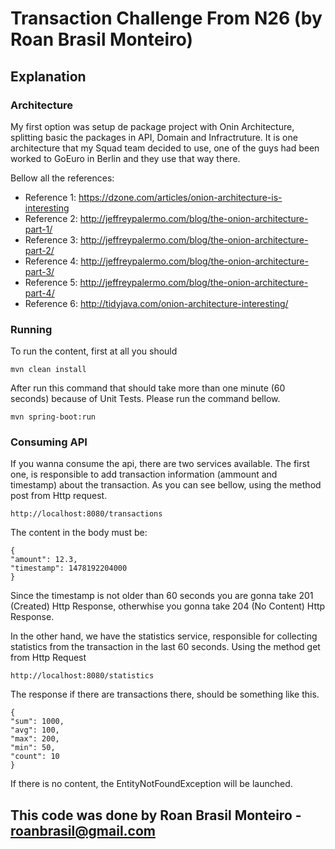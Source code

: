# Transaction Challenge From N26 (by Roan Brasil Monteiro)

## Explanation

### Architecture

My first option was setup de package project with Onin Architecture, splitting basic the packages in API, Domain and Infractruture.
It is one architecture that my Squad team decided to use, one of the guys had been worked to GoEuro in Berlin and they use that way there.

Bellow all the references:

* Reference 1: https://dzone.com/articles/onion-architecture-is-interesting
* Reference 2: http://jeffreypalermo.com/blog/the-onion-architecture-part-1/
* Reference 3: http://jeffreypalermo.com/blog/the-onion-architecture-part-2/
* Reference 4: http://jeffreypalermo.com/blog/the-onion-architecture-part-3/
* Reference 5: http://jeffreypalermo.com/blog/the-onion-architecture-part-4/
* Reference 6: http://tidyjava.com/onion-architecture-interesting/  

### Running

To run the content, first at all you should

```
mvn clean install
```

After run this command that should take more than one minute (60 seconds) because of Unit Tests.
Please run the command bellow.

```
mvn spring-boot:run
```

### Consuming API

If you wanna consume the api, there are two services available.
The first one, is responsible to add transaction information (ammount and timestamp) about the transaction.
As you can see bellow, using the method post from Http request.

```
http://localhost:8080/transactions
```

The content in the body must be:

```
{
"amount": 12.3,
"timestamp": 1478192204000
}
```

Since the timestamp is not older than 60 seconds you are gonna take 201 (Created) Http Response, otherwhise you gonna take 204 (No Content) Http Response.

In the other hand, we have the statistics service, responsible for collecting statistics from the transaction in the last 60 seconds.
Using the method get from Http Request

```
http://localhost:8080/statistics
```

The response if there are transactions there, should be something like this.

```
{
"sum": 1000,
"avg": 100,
"max": 200,
"min": 50,
"count": 10
}
```

If there is no content, the EntityNotFoundException will be launched.

## This code was done by Roan Brasil Monteiro - roanbrasil@gmail.com